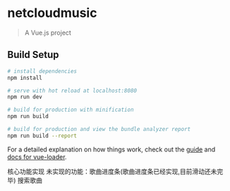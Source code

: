 # netcloudmusic

> A Vue.js project

## Build Setup

``` bash
# install dependencies
npm install

# serve with hot reload at localhost:8080
npm run dev

# build for production with minification
npm run build

# build for production and view the bundle analyzer report
npm run build --report
```

For a detailed explanation on how things work, check out the [guide](http://vuejs-templates.github.io/webpack/) and [docs for vue-loader](http://vuejs.github.io/vue-loader).

核心功能实现 未实现的功能：歌曲进度条(歌曲进度条已经实现,目前滑动还未完毕) 搜索歌曲 
